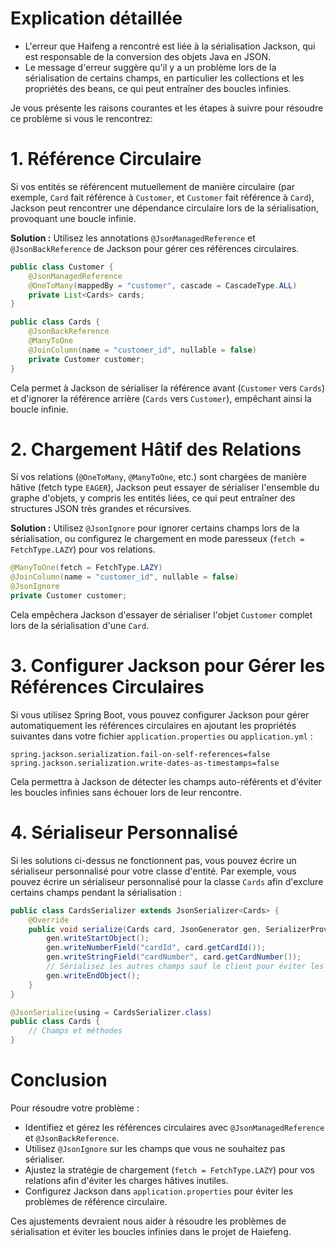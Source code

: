# Explication détaillée

- L'erreur que Haifeng a rencontré est liée à la sérialisation Jackson, qui est responsable de la conversion des objets Java en JSON. 
- Le message d'erreur suggère qu'il y a un problème lors de la sérialisation de certains champs, en particulier les collections et les propriétés des beans, ce qui peut entraîner des boucles infinies.

Je vous présente les raisons courantes et les étapes à suivre pour résoudre ce problème si vous le rencontrez:

# 1. **Référence Circulaire**
   Si vos entités se référencent mutuellement de manière circulaire (par exemple, `Card` fait référence à `Customer`, et `Customer` fait référence à `Card`), Jackson peut rencontrer une dépendance circulaire lors de la sérialisation, provoquant une boucle infinie.

   **Solution :**
   Utilisez les annotations `@JsonManagedReference` et `@JsonBackReference` de Jackson pour gérer ces références circulaires.

   ```java
   public class Customer {
       @JsonManagedReference
       @OneToMany(mappedBy = "customer", cascade = CascadeType.ALL)
       private List<Cards> cards;
   }

   public class Cards {
       @JsonBackReference
       @ManyToOne
       @JoinColumn(name = "customer_id", nullable = false)
       private Customer customer;
   }
   ```

   Cela permet à Jackson de sérialiser la référence avant (`Customer` vers `Cards`) et d'ignorer la référence arrière (`Cards` vers `Customer`), empêchant ainsi la boucle infinie.

# 2. **Chargement Hâtif des Relations**
   Si vos relations (`@OneToMany`, `@ManyToOne`, etc.) sont chargées de manière hâtive (fetch type `EAGER`), Jackson peut essayer de sérialiser l'ensemble du graphe d'objets, y compris les entités liées, ce qui peut entraîner des structures JSON très grandes et récursives.

   **Solution :**
   Utilisez `@JsonIgnore` pour ignorer certains champs lors de la sérialisation, ou configurez le chargement en mode paresseux (`fetch = FetchType.LAZY`) pour vos relations.

   ```java
   @ManyToOne(fetch = FetchType.LAZY)
   @JoinColumn(name = "customer_id", nullable = false)
   @JsonIgnore
   private Customer customer;
   ```

   Cela empêchera Jackson d'essayer de sérialiser l'objet `Customer` complet lors de la sérialisation d'une `Card`.

# 3. **Configurer Jackson pour Gérer les Références Circulaires**
   Si vous utilisez Spring Boot, vous pouvez configurer Jackson pour gérer automatiquement les références circulaires en ajoutant les propriétés suivantes dans votre fichier `application.properties` ou `application.yml` :

   ```properties
   spring.jackson.serialization.fail-on-self-references=false
   spring.jackson.serialization.write-dates-as-timestamps=false
   ```

   Cela permettra à Jackson de détecter les champs auto-référents et d'éviter les boucles infinies sans échouer lors de leur rencontre.

# 4. **Sérialiseur Personnalisé**
   Si les solutions ci-dessus ne fonctionnent pas, vous pouvez écrire un sérialiseur personnalisé pour votre classe d'entité. Par exemple, vous pouvez écrire un sérialiseur personnalisé pour la classe `Cards` afin d'exclure certains champs pendant la sérialisation :

   ```java
   public class CardsSerializer extends JsonSerializer<Cards> {
       @Override
       public void serialize(Cards card, JsonGenerator gen, SerializerProvider provider) throws IOException {
           gen.writeStartObject();
           gen.writeNumberField("cardId", card.getCardId());
           gen.writeStringField("cardNumber", card.getCardNumber());
           // Sérialisez les autres champs sauf le client pour éviter les références circulaires
           gen.writeEndObject();
       }
   }

   @JsonSerialize(using = CardsSerializer.class)
   public class Cards {
       // Champs et méthodes
   }
   ```

# Conclusion
Pour résoudre votre problème :
- Identifiez et gérez les références circulaires avec `@JsonManagedReference` et `@JsonBackReference`.
- Utilisez `@JsonIgnore` sur les champs que vous ne souhaitez pas sérialiser.
- Ajustez la stratégie de chargement (`fetch = FetchType.LAZY`) pour vos relations afin d'éviter les charges hâtives inutiles.
- Configurez Jackson dans `application.properties` pour éviter les problèmes de référence circulaire.

Ces ajustements devraient nous aider à résoudre les problèmes de sérialisation et éviter les boucles infinies dans le  projet de Haiefeng.
